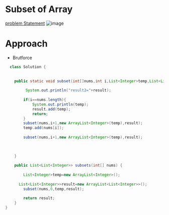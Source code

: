 # Subset of Array
[problem Statement](https://leetcode.com/problems/subsets/)
![image](https://user-images.githubusercontent.com/60498472/188309191-e2b5046b-e74b-4a00-82ff-a090bba824d0.png)

# Approach
- Brutforce
```Java
  class Solution {
    
  
    public static void subset(int[]nums,int i,List<Integer>temp,List<List<Integer> >result){
        
         System.out.println("result2="+result);
        
        if(i==nums.length){
            System.out.println(temp);
            result.add(temp);
            return;
        }
        subset(nums,i+1,new ArrayList<Integer>(temp),result);
        temp.add(nums[i]);
        
        subset(nums,i+1,new ArrayList<Integer>(temp),result);
        
     
       
    }
    
    public List<List<Integer>> subsets(int[] nums) {
        
        List<Integer>temp=new ArrayList<Integer>();
        
      List<List<Integer>>result=new ArrayList<List<Integer>>(); 
        subset(nums,0,temp,result);
        
        return result;
    }
}
```

